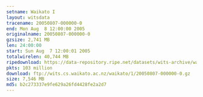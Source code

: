 ```yaml
---
setname: Waikato I
layout: witsdata
tracename: 20050807-000000-0
end: Mon Aug  8 12:00:00 2005
originalname: 20050807-000000-0
gzsize: 2,741 MB
len: 24:00:00
start: Sun Aug  7 12:00:01 2005
totalwirelen: 40,744 MB
ripedownload: https://data-repository.ripe.net/datasets/wits-archive/waikato/1/20050807-000000-0.gz
pkts: 103 million
download: ftp://wits.cs.waikato.ac.nz/waikato/1/20050807-000000-0.gz
size: 7,546 MB
md5: b2c273337e9fe629a26fd4428fe2a2d7
---
```

